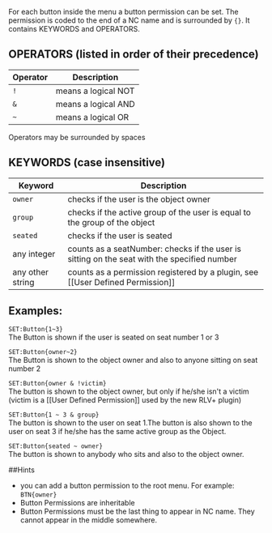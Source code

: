 For each button inside the menu a button permission can be set. The permission is coded to the end of a NC name and is surrounded by `{}`. It contains KEYWORDS and OPERATORS.

## OPERATORS (listed in order of their precedence)

| Operator | Description         |
|----------|---------------------|
| `!`      | means a logical NOT |
| `&`      | means a logical AND |
| `~`      | means a logical OR  |

Operators may be surrounded by spaces
## KEYWORDS (case insensitive)

| Keyword          | Description                            |
|------------------|----------------------------------------|
| `owner`          | checks if the user is the object owner |
| `group`          | checks if the active group of the user is equal to the group of the object |
| `seated`         | checks if the user is seated           |
| any integer      | counts as a seatNumber: checks if the user is sitting on the seat with the specified number |
| any other string | counts as a permission registered by a plugin, see [[User Defined Permission]] |

## Examples:

`SET:Button{1~3}`  
The Button is shown if the user is seated on seat number 1 or 3

`SET:Button{owner~2}`  
The Button is shown to the object owner and also to anyone sitting on seat number 2

`SET:Button{owner & !victim}`  
The button is shown to the object owner, but only if he/she isn't a victim (victim is a [[User Defined Permission]] used by the new RLV+ plugin)

`SET:Button{1 ~ 3 & group}`  
The button is shown to the user on seat 1.The button is also shown to the user on seat 3 if he/she has the same active group as the Object.

`SET:Button{seated ~ owner}`  
The button is shown to anybody who sits and also to the object owner.

##Hints

- you can add a button permission to the root menu. For example: `BTN{owner}`
- Button Permissions are inheritable
- Button Permissions must be the last thing to appear in NC name.  They cannot appear in the middle somewhere.